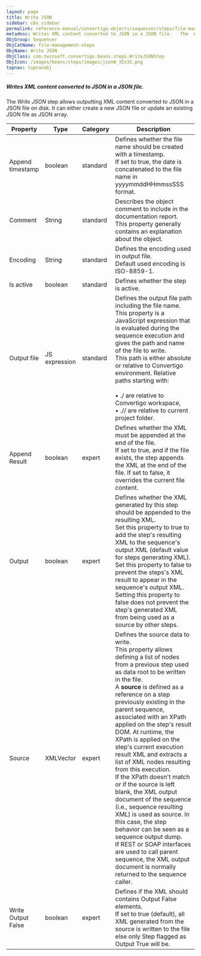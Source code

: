 ```yaml
---
layout: page
title: Write JSON
sidebar: c8o_sidebar
permalink: reference-manual/convertigo-objects/sequencer/steps/file-management-steps/write-json/
metadesc: Writes XML content converted to JSON in a JSON file.   The  Write JSON  step allows outputting XML content converted to JSON in a JSON file on disk. I
ObjGroup: Sequencer
ObjCatName: file-management-steps
ObjName: Write JSON
ObjClass: com.twinsoft.convertigo.beans.steps.WriteJSONStep
ObjIcon: /images/beans/steps/images/jsonW_32x32.png
topnav: topnavobj
---
```

##### Writes XML content converted to JSON in a JSON file. 

The <i>Write JSON</i> step allows outputting XML content converted to JSON in a JSON file on disk. It can either create a new JSON file or update an existing JSON file as JSON array. 

Property | Type | Category | Description
--- | --- | --- | ---
Append timestamp | boolean | standard | Defines whether the file name should be created with a timestamp.<br/>If set to <span class="computer">true</span>, the date is concatenated to the file name in <span class="computer">yyyymmddHHmmssSSS</span> format.
Comment | String | standard | Describes the object comment to include in the documentation report.<br/>This property generally contains an explanation about the object.
Encoding | String | standard | Defines the encoding used in output file.<br/>Default used encoding is <span class="computer">ISO-8859-1</span>.
Is active | boolean | standard | Defines whether the step is active.
Output file | JS expression | standard | Defines the output file path including the file name.<br/>This property is a JavaScript expression that is evaluated during the sequence execution and gives the path and name of the file to write. <br/>This path is either absolute or relative to Convertigo environment. Relative paths starting with:<br/><br/>• <span class="computer">./</span> are relative to Convertigo workspace,<br/>• <span class="computer">.//</span> are relative to current project folder. <br/>
Append Result | boolean | expert | Defines whether the XML must be appended at the end of the file.<br/>If set to <span class="computer">true</span>, and if the file exists, the step appends the XML at the end of the file. If set to <span class="computer">false</span>, it overrides the current file content.
Output | boolean | expert | Defines whether the XML generated by this step should be appended to the resulting XML.<br/>Set this property to <span class="computer">true</span> to add the step's resulting XML to the sequence's output XML (default value for steps generating XML). Set this property to <span class="computer">false</span> to prevent the steps's XML result to appear in the sequence's output XML.<br/>Setting this property to <span class="computer">false</span> does not prevent the step's generated XML from being used as a source by other steps.
Source | XMLVector | expert | Defines the source data to write.<br/>This property allows defining a list of nodes from a previous step used as data root to be written in the file. <br/>A <b>source</b> is defined as a reference on a step previously existing in the parent sequence, associated with an XPath applied on the step's result DOM. At runtime, the XPath is applied on the step's current execution result XML and extracts a list of XML nodes resulting from this execution. <br/>If the XPath doesn't match or if the source is left blank, the XML output document of the sequence (i.e., sequence resulting XML) is used as source. In this case, the step behavior can be seen as a sequence output dump. <br/>If REST or SOAP interfaces are used to call parent sequence, the XML output document is normally returned to the sequence caller.
Write Output False | boolean | expert | Defines if the XML should contains Output False elements.<br/>If set to <span class="computer">true</span> (default), all XML generated from the source is written to the file else only Step flagged as <span class="computer">Output True</span> will be.
